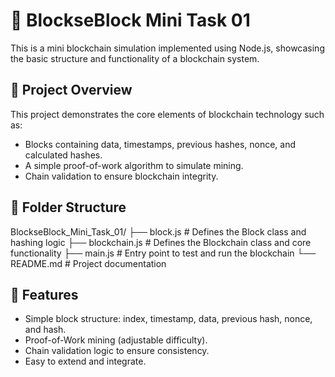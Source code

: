# 🧱 BlockseBlock Mini Task 01

This is a mini blockchain simulation implemented using Node.js, showcasing the basic structure and functionality of a blockchain system.

## 📌 Project Overview

This project demonstrates the core elements of blockchain technology such as:

- Blocks containing data, timestamps, previous hashes, nonce, and calculated hashes.
- A simple proof-of-work algorithm to simulate mining.
- Chain validation to ensure blockchain integrity.

## 📁 Folder Structure

BlockseBlock_Mini_Task_01/
├── block.js # Defines the Block class and hashing logic
├── blockchain.js # Defines the Blockchain class and core functionality
├── main.js # Entry point to test and run the blockchain
└── README.md # Project documentation


## 🚀 Features

- Simple block structure: index, timestamp, data, previous hash, nonce, and hash.
- Proof-of-Work mining (adjustable difficulty).
- Chain validation logic to ensure consistency.
- Easy to extend and integrate.
